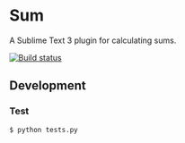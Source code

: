 # Sum

A Sublime Text 3 plugin for calculating sums.

[![Build status](https://img.shields.io/travis/jbrudvik/sublime-sum.svg)](https://travis-ci.org/jbrudvik/sublime-sum)


## Development

### Test

    $ python tests.py
